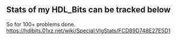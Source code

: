 ## Stats of my HDL_Bits can be tracked below
So for 100+ problems done.
<https://hdlbits.01xz.net/wiki/Special:VlgStats/FCD89D748E27E5D1>
